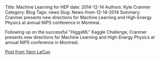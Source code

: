 Title: Machine Learning for HEP
date: 2014-12-14
Authors: Kyle Cranmer
Category: Blog
Tags: news
Slug: News-from-12-14-2014
Summary: Cranmer presents new directions for Machine Learning and High-Energy Physics at annual NIPS conference in Montreal.


Following up on the successful "HiggsML" Kaggle Challenge, Cranmer presents new directions for Machine Learning and High-Energy Physics at annual NIPS conference in Montreal.
 

[Post from Yann LeCun](https://www.facebook.com/yann.lecun/posts/10152448865922143 )
